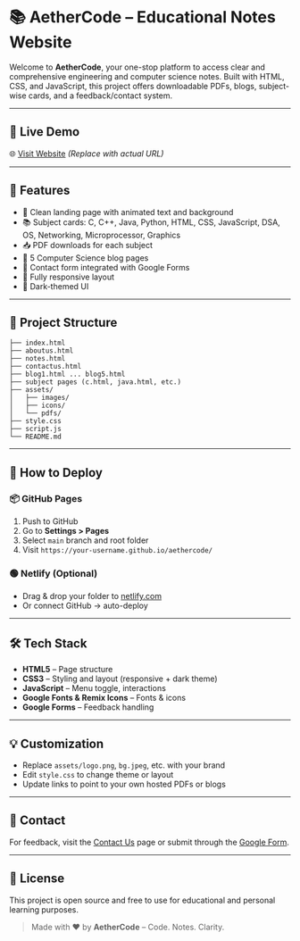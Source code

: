 # 📚 AetherCode – Educational Notes Website

Welcome to **AetherCode**, your one-stop platform to access clear and comprehensive engineering and computer science notes. Built with HTML, CSS, and JavaScript, this project offers downloadable PDFs, blogs, subject-wise cards, and a feedback/contact system.

---

## 🔗 Live Demo
🌐 [Visit Website](https://your-username.github.io/aethercode/) *(Replace with actual URL)*

---

## 🧩 Features

- 🎯 Clean landing page with animated text and background
- 📚 Subject cards: C, C++, Java, Python, HTML, CSS, JavaScript, DSA, OS, Networking, Microprocessor, Graphics
- 📥 PDF downloads for each subject
- 📝 5 Computer Science blog pages
- 📄 Contact form integrated with Google Forms
- 📱 Fully responsive layout
- 🌙 Dark-themed UI

---

## 📁 Project Structure

```
├── index.html
├── aboutus.html
├── notes.html
├── contactus.html
├── blog1.html ... blog5.html
├── subject pages (c.html, java.html, etc.)
├── assets/
│   ├── images/
│   ├── icons/
│   └── pdfs/
├── style.css
├── script.js
└── README.md
```

---

## 🚀 How to Deploy

### 📦 GitHub Pages
1. Push to GitHub
2. Go to **Settings > Pages**
3. Select `main` branch and root folder
4. Visit `https://your-username.github.io/aethercode/`

### 🟢 Netlify (Optional)
- Drag & drop your folder to [netlify.com](https://netlify.com)
- Or connect GitHub → auto-deploy

---

## 🛠️ Tech Stack

- **HTML5** – Page structure
- **CSS3** – Styling and layout (responsive + dark theme)
- **JavaScript** – Menu toggle, interactions
- **Google Fonts & Remix Icons** – Fonts & icons
- **Google Forms** – Feedback handling

---

## 💡 Customization

- Replace `assets/logo.png`, `bg.jpeg`, etc. with your brand
- Edit `style.css` to change theme or layout
- Update links to point to your own hosted PDFs or blogs

---

## 🙋 Contact

For feedback, visit the [Contact Us](./contactus.html) page or submit through the [Google Form](https://forms.gle/GjhHuayhNf3VJuXE7).

---

## 📃 License
This project is open source and free to use for educational and personal learning purposes.

> Made with ❤️ by **AetherCode** – Code. Notes. Clarity.

